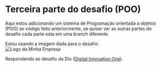 # Terceira parte do desafio (POO)

Aqui estou adicionando um sistema de Programação orientada a objetos (POO) ao código feito anteriormente, se quiser ver as outras partes do desafio cada parte esta em uma branch diferente.

Estou usando a imagem dada para o desafio:
\
![Logo da Minha Empresa](https://github.com/Danrow/DIO-D-Sistema-Bancario-Py/blob/02-Modelando-o-Sistema-Banc%C3%A1rio-em-POO-com-Python/Modelando%20o%20sistema%20Banc%C3%A1rio%20em%20POO%20com%20Python.png?raw=true)

Respondendo ao desafio da Dio ([Digital Innovation One](https://www.dio.me/)).
